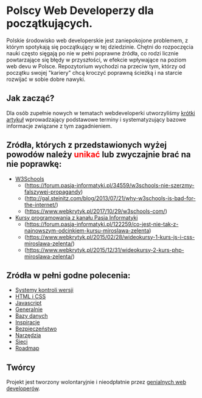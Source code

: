 # Polscy Web Developerzy dla początkujących.

Polskie środowisko web developerskie jest zaniepokojone problemem, z którym spotykają się początkujący w tej dziedzinie.
Chętni do rozpoczęcia nauki często sięgają po nie w pełni poprawne źródła, co rodzi licznie powtarzające się błędy w przyszłości, w efekcie wpływające na poziom web devu w Polsce. Repozytorium wychodzi na przeciw tym, którzy od początku swojej "kariery" chcą kroczyć poprawną ścieżką i na starcie rozwijać w sobie dobre nawyki.

## Jak zacząć?
Dla osób zupełnie nowych w tematach webdeveloperki utworzyliśmy [krótki artykuł](./how-to-start.md) wprowadzający podstawowe terminy i systematyzujący bazowe informacje związane z tym zagadnieniem. 

## Zródła, których z przedstawionych wyżej powodów należy <span style="color: red">unikać</span> lub zwyczajnie brać na nie poprawkę:

* [W3Schools](https://www.w3schools.com/)
  * (https://forum.pasja-informatyki.pl/34559/w3schools-nie-szerzmy-falszywej-propagandy)
  * (http://gal.steinitz.com/blog/2013/07/21/why-w3schools-is-bad-for-the-internet/)
  * (https://www.webkrytyk.pl/2017/10/29/w3schools-com/)
* [Kursy programowania z kanału Pasja Informatyki](https://www.youtube.com/user/MiroslawZelent)
  * (https://forum.pasja-informatyki.pl/122259/co-jest-nie-tak-z-najnowszym-odcinkiem-kursu-miroslawa-zelenta)
  * (https://www.webkrytyk.pl/2015/02/28/wideokursy-1-kurs-js-i-css-miroslawa-zelenta/)
  * (https://www.webkrytyk.pl/2015/12/31/wideokursy-2-kurs-php-miroslawa-zelenta/)

## Zródła w pełni godne polecenia:
* [Systemy kontroli wersji](./version-control.md)
* [HTML i CSS](./html-css.md)
* [Javascript](./js.md)
* [Generalnie](./general.md)
* [Bazy danych](./databases.md)
* [Inspiracje](./inspirations.md)
* [Bezpieczeństwo](./security.md)
* [Narzędzia](./tools.md)
* [Sieci](./web-structure.md)
* [Roadmap](./roadmap.md)

## Twórcy
Projekt jest tworzony wolontaryjnie i nieodpłatnie przez [genialnych web developerów](./CONTRIBUTORS.md).
